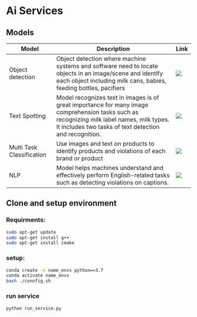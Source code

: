 # Ai Services

## Models
| Model | Description | Link |
| ------ | ------ | ------ | 
| Object detection | Object detection where machine systems and software need to locate objects in an image/scene and identify each object including milk cans, babies, feeding bottles, pacifiers| [![](https://github.githubassets.com/favicons/favicon.png)](https://github.com/vividglobal/yolov5) |
| Text Spotting | Model recognizes text in images is of great importance for many image comprehension tasks such as recognizing milk label names, milk types. It includes two tasks of text detection and recognition.| [![](https://github.githubassets.com/favicons/favicon.png)](https://github.com/vividglobal/pan_pp.pytorch) |
| Multi Task Classification | Use images and text on products to identify products and violations of each brand or product| [![](https://github.githubassets.com/favicons/favicon.png)](https://github.com/vividglobal/multi-task-classification) |
| NLP | Model helps machines understand and effectively perform English-related tasks such as detecting violations on captions.| [![](https://github.githubassets.com/favicons/favicon.png)](https://github.com/vividglobal/nlp) |
## Clone and setup environment
### Requirments:
```sh
sudo apt-get update
sudo apt-get install g++
sudo apt-get install cmake
```
### setup:
```sh
conda create -n name_envs python==3.7
conda activate name_envs
bash ./connfig.sh
```

### run service
```sh
python run_service.py
```
